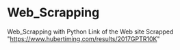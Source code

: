 # Web_Scrapping
Web_Scrapping with Python 
Link of the Web site Scrapped "https://www.hubertiming.com/results/2017GPTR10K"
